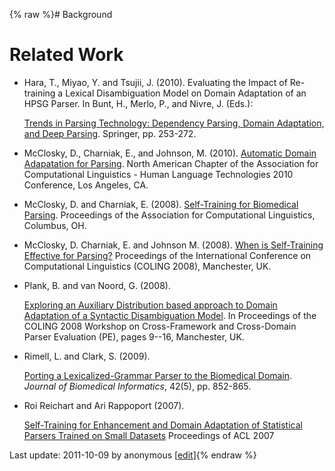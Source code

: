 {% raw %}# Background

# Related Work

- Hara, T., Miyao, Y. and Tsujii, J. (2010). Evaluating the Impact of
Re-training a Lexical Disambiguation Model on Domain Adaptation of
an HPSG Parser. In Bunt, H., Merlo, P., and Nivre, J. (Eds.):
  
  [Trends in Parsing Technology: Dependency Parsing, Domain
Adaptation, and Deep
Parsing](http://www.springerlink.com/content/978-90-481-9351-6).
Springer, pp. 253-272.
- McClosky, D., Charniak, E., and Johnson, M. (2010). [Automatic
Domain Adapatation for
Parsing](http://cs.brown.edu/~dmcc/papers/dmcc-naacl-2010.pdf).
North American Chapter of the Association for Computational
Linguistics - Human Language Technologies 2010 Conference, Los
Angeles, CA.
- McClosky, D. and Charniak, E. (2008). [Self-Training for Biomedical
Parsing](http://cs.brown.edu/~dmcc/papers/dmcc-acl-2008.pdf).
Proceedings of the Association for Computational Linguistics,
Columbus, OH.
- McClosky, D. Charniak, E. and Johnson M. (2008). [When is
Self-Training Effective for
Parsing?](http://cs.brown.edu/~dmcc/papers/dmcc-coling-2008.pdf)
Proceedings of the International Conference on Computational
Linguistics (COLING 2008), Manchester, UK.
- Plank, B. and van Noord, G. (2008).
  
  [Exploring an Auxiliary Distribution based approach to Domain
Adaptation of a Syntactic Disambiguation
Model](http://www.let.rug.nl/~bplank/papers/PE2008.pdf). In
Proceedings of the COLING 2008 Workshop on Cross-Framework and
Cross-Domain Parser Evaluation (PE), pages 9--16, Manchester, UK.
- Rimell, L. and Clark, S. (2009).
  
  [Porting a Lexicalized-Grammar Parser to the Biomedical
Domain](http://dx.doi.org/10.1016/j.jbi.2008.12.004). *Journal of
Biomedical Informatics*, 42(5), pp. 852-865.
- Roi Reichart and Ari Rappoport (2007).
  
  [Self-Training for Enhancement and Domain Adaptation of Statistical
Parsers Trained on Small
Datasets](http://www.cs.huji.ac.il/~roiri/papers/self-training_cammera_ready.pdf)
Proceedings of ACL 2007

Last update: 2011-10-09 by anonymous [[edit](https://github.com/delph-in/docs/wiki/WeSearch_DomainAdaptation/_edit)]{% endraw %}